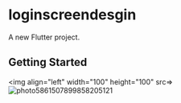 # loginscreendesgin

A new Flutter project.

## Getting Started
<img align="left" width="100" height="100" src=>![photo5861507899858205121](https://user-images.githubusercontent.com/59921382/174047028-d11604f1-0ec3-4406-a812-77068d855496.jpg)
